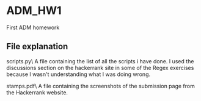# ADM_HW1
First ADM homework
## File explanation
scripts.py\\
A file containing the list of all the scripts i have done. I used the discussions section on the hackerrank site in some of the Regex exercises because I wasn't understanding what I was doing wrong. 

stamps.pdf\\
A file containing the screenshots of the submission page from the Hackerrank website.

